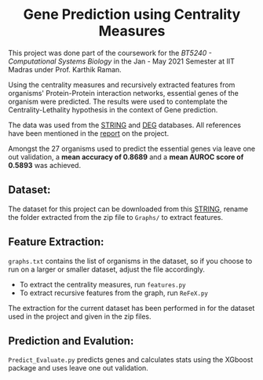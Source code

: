 <h1 align="center">Gene Prediction using Centrality Measures</h1>

This project was done part of the coursework for the _BT5240 - Computational Systems Biology_ in the Jan - May 2021 Semester at IIT Madras under Prof. Karthik Raman. 

Using the centrality measures and recursively extracted features from organisms' Protein-Protein interaction networks, essential genes of the organism were predicted. The results were used to contemplate the Centrality-Lethality hypothesis in the context of Gene prediction.

The data was used from the <a href="https://string-db.org/" title="STRING">STRING</a> and <a href="https://www.ncbi.nlm.nih.gov/pmc/articles/PMC308758/" title="DEG">DEG</a> databases. All references have been mentioned in the <a href="https://github.com/nanthamanish/GeneCentralityLethality/blob/main/Centrality%20Lethality%20in%20the%20context%20of%20Essential%20Gene%20Prediction.pdf" title="report">report</a> on the project. 

Amongst the 27 organisms used to predict the essential genes via leave one out validation, a **mean accuracy of 0.8689** and a **mean AUROC score of 0.5893** was achieved.

## Dataset:
The dataset for this project can be downloaded from this <a href="http://www.plosone.org/article/fetchSingleRepresentation.action?uri=info:doi/10.1371/journal.pone.0208722.s001" title="link">STRING</a>, rename the folder extracted from the zip file to ```Graphs/``` to extract features.

## Feature Extraction:
```graphs.txt``` contains the list of organisms in the dataset, so if you choose to run on a larger or smaller dataset, adjust the file accordingly. 
+ To extract the centrality measures, run ```features.py```
+ To extract recursive features from the graph, run ```ReFeX.py```

The extraction for the current dataset has been performed in for the dataset used in the project and given in the zip files.

## Prediction and Evalution:
```Predict_Evaluate.py``` predicts genes and calculates stats using the XGboost package and uses leave one out validation.
